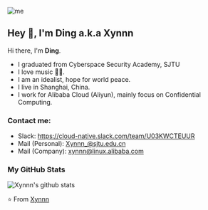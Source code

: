 ![me](https://raw.githubusercontent.com/Xynnn007/Xynnn_/main/86.png)

## Hey 👋, I'm Ding a.k.a Xynnn

Hi there, I'm **Ding**.

- I graduated from Cyberspace Security Academy, SJTU
- I love music 🎸🎹.
- I am an idealist, hope for world peace.
- I live in Shanghai, China.
- I work for Alibaba Cloud (Aliyun), mainly focus on Confidential Computing.

### Contact me:

- Slack: https://cloud-native.slack.com/team/U03KWCTEUUR
- Mail (Personal): Xynnn_@sjtu.edu.cn
- Mail (Company): xynnn@linux.alibaba.com

### My GitHub Stats

![Xynnn's github stats](https://github-readme-stats.vercel.app/api?username=Xynnn007&show_icons=true)

⭐️ From [Xynnn](https://github.com/Xynnn007)
